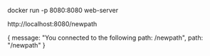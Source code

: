 docker run -p 8080:8080 web-server

http://localhost:8080/newpath

{
    message: "You connected to the following path: /newpath",
    path: "/newpath"
}
